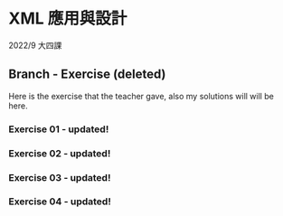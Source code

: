 # XML 應用與設計
2022/9 大四課

## Branch - Exercise (deleted)
Here is the exercise that the teacher gave, also my solutions will will be here.
### Exercise 01 - updated!
### Exercise 02 - updated!
### Exercise 03 - updated!
### Exercise 04 - updated!
